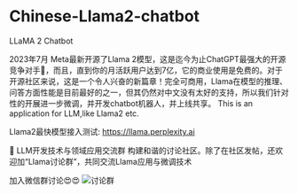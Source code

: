 # Chinese-Llama2-chatbot
LLaMA 2 Chatbot


2023年7月 Meta最新开源了Llama 2模型，这是迄今为止ChatGPT最强大的开源竞争对手🤯，而且，直到你的月活跃用户达到7亿，它的商业使用是免费的。对于开源社区来说，这是一个令人兴奋的新篇章！完全可商用，Llama在模型的推理、问答方面性能是目前最好的之一，但其仍然对中文没有太好的支持，所以我们针对性的开展进一步微调，并开发chatbot机器人，并上线共享。
This is an application for LLM,like  Llama2 etc. 
 
Llama2最快模型接入测试: https://llama.perplexity.ai

🤔 LLM开发技术与领域应用交流群
构建和谐的讨论社区。除了在社区发帖，还欢迎加“Llama讨论群”，共同交流Llama应用与微调技术

加入微信群讨论😍😍
![讨论群](https://[github.com/sportwell2020/Chinese-Llama2-chatbot/edit/main/Llama研究群.jpg](https://github.com/sportwell2020/Chinese-Llama2-chatbot/blob/main/Llama%E7%A0%94%E7%A9%B6%E7%BE%A4.jpg)https://github.com/sportwell2020/Chinese-Llama2-chatbot/blob/main/Llama%E7%A0%94%E7%A9%B6%E7%BE%A4.jpg)
